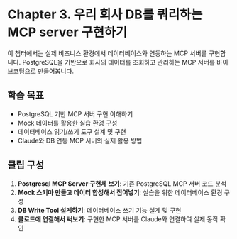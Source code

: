 # Chapter 3. 우리 회사 DB를 쿼리하는 MCP server 구현하기

이 챕터에서는 실제 비즈니스 환경에서 데이터베이스와 연동하는 MCP 서버를 구현합니다.
PostgreSQL을 기반으로 회사의 데이터를 조회하고 관리하는 MCP 서버를 바이브코딩으로 만들어봅니다.

## 학습 목표
- PostgreSQL 기반 MCP 서버 구현 이해하기
- Mock 데이터를 활용한 실습 환경 구성
- 데이터베이스 읽기/쓰기 도구 설계 및 구현
- Claude와 DB 연동 MCP 서버의 실제 활용 방법

## 클립 구성
1. **Postgresql MCP Server 구현체 보기**: 기존 PostgreSQL MCP 서버 코드 분석
2. **Mock 스키마 만들고 데이터 합성해서 집어넣기**: 실습을 위한 데이터베이스 환경 구성
3. **DB Write Tool 설계하기**: 데이터베이스 쓰기 기능 설계 및 구현
4. **클로드에 연결해서 써보기**: 구현한 MCP 서버를 Claude와 연결하여 실제 동작 확인
